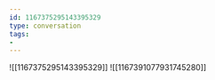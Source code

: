 ```yaml
---
id: 1167375295143395329
type: conversation
tags:
- 
---
```

![[1167375295143395329]]
![[1167391077931745280]]

